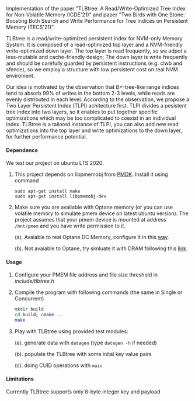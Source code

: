Implementation of the paper "TLBtree: A Read/Write-Optimized Tree Index for Non-Volatile Memory (ICDE'21)" and paper "Two Birds with One Stone: Boosting Both Search and Write Performance for Tree Indices on Persistent Memory (TECS'21)".

TLBtree is a read/write-optimized persistent index for NVM-only Memory System. It is composed of a read-optimized top layer and a NVM-friendly write-optimized down layer. The top layer is read frequently, so we adpot a less-mutable and cache-friendly design; The down layer is write frequently and should be carefully guarded by persistent instructions (e.g. clwb and sfence), so we employ a structure with low persistent cost on real NVM enviroment.

Our idea is motivated by the observation that B+-tree-like range indices tend to absorb 99% of writes in the bottom 2-3 levels, while reads are evenly distributed in each level. According to the observation, we propose a Two Layer Persistent Index (TLPI) achitecture first. TLPI divides a pesistent tree index into two layers, so it enables to put together specific optimizations which may be too complicated to coexist in an individual index. TLBtree is a tailored instance of TLPI, you can also add new read optimizations into the top layer and write optimizations to the down layer, for further performance potential.


#### Dependence
We test our project on ubuntu LTS 2020. 
1. This project depends on libpmemobj from [PMDK](https://pmem.io/pmdk/libpmemobj/). Install it using command
    ```shell
    sudo apt-get install make
    sudo apt-get install libpmemobj-dev
    ``` 
2. Make sure you are avaliable with Optane memory (or you can use volatile memory to simulate pmem device on latest ubuntu version). The project assumes that your pmem device is mounted at address `/mnt/pmem` and you have write permission to it.

    (a). Avaiable to real Optane DC Memory, configure it in this [way](https://software.intel.com/content/www/us/en/develop/articles/qsg-part2-linux-provisioning-with-optane-pmem.html).
    
    (b). Not avaiable to Optane, try simluate it with DRAM following this [link](https://software.intel.com/content/www/us/en/develop/articles/how-to-emulate-persistent-memory-on-an-intel-architecture-server.html).


#### Usage
1. Configure your PMEM file address and file size threshold in *include/tlbtree.h*
2. Compile the program with following commands (the same in Single or Concurrent)
    ```sh
    mkdir build
    cd build; cmake ..
    make
    ```
3. Play with TLBtree using provided test modules:
    
    (a). generate data with `datagen` (type `datagen -h` if needed)

    (b). populate the TLBtree with some inital key value pairs

    (c). doing CUID operations with `main`

#### Limitations
Currently TLBtree supports only 8-byte integer key and payload
